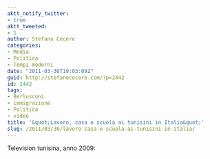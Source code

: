 ```yaml
---
aktt_notify_twitter:
- true
aktt_tweeted:
- 1
author: Stefano Cecere
categories:
- Media
- Politica
- Tempi moderni
date: "2011-03-30T19:03:09Z"
guid: http://stefanocecere.com/?p=2442
id: 2442
tags:
- Berlusconi
- immigrazione
- Politica
- video
title: '&quot;Lavoro, casa e scuola ai tunisini in Italia&quot;'
slug: /2011/03/30/lavoro-casa-e-scuola-ai-tunisini-in-italia/
---
```


Television tunisina, anno 2009: